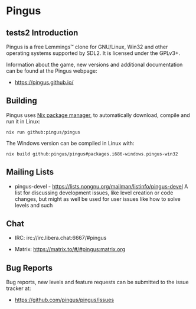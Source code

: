 Pingus
======

tests2
Introduction
------------

Pingus is a free Lemmings™ clone for GNU/Linux, Win32 and other
operating systems supported by SDL2. It is licensed under the GPLv3+.

Information about the game, new versions and additional documentation
can be found at the Pingus webpage:

* https://pingus.github.io/


Building
--------

Pingus uses [Nix package manager](https://nixos.org/download/), to
automatically download, compile and run it in Linux:

    nix run github:pingus/pingus

The Windows version can be compiled in Linux with:

    nix build github:pingus/pingus#packages.i686-windows.pingus-win32


Mailing Lists
-------------

* pingus-devel - https://lists.nongnu.org/mailman/listinfo/pingus-devel
  A list for discussing development issues, like level
  creation or code changes, but might as well be used for user issues
  like how to solve levels and such


Chat
----

* IRC: irc://irc.libera.chat:6667/#pingus

* Matrix: https://matrix.to/#/#pingus:matrix.org


Bug Reports
-----------

Bug reports, new levels and feature requests can be submitted to the
issue tracker at:

* https://github.com/pingus/pingus/issues

